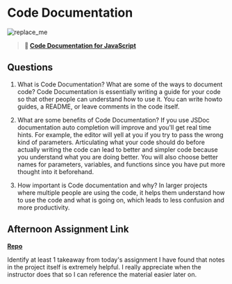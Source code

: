 # Code Documentation

![replace_me](https://codeworks.blob.core.windows.net/public/assets/img/illustrations/placeholder.svg)

> **📖 [Code Documentation for JavaScript](https://codeworksacademy.com/fs-student-guide/resources/wk7/02-JSDocs)**

## Questions

1. What is Code Documentation? What are some of the ways to document code?
   Code Documentation is essentially writing a guide for your code so that other people can understand how to use it. You can write howto guides, a README, or leave comments in the code itself.

2. What are some benefits of Code Documentation?
   If you use JSDoc documentation auto completion will improve and you'll get real time hints. For example, the editor will yell at you if you try to pass the wrong kind of parameters. Articulating what your code should do before actually writing the code can lead to better and simpler code because you understand what you are doing better. You will also choose better names for parameters, variables, and functions since you have put more thought into it beforehand.

3. How important is Code documentation and why?
   In larger projects where multiple people are using the code, it helps them understand how to use the code and what is going on, which leads to less confusion and more productivity.

## Afternoon Assignment Link

**[Repo](https://github.com/kaylacammack/<ASSIGNMENT_REPO>)**

Identify at least 1 takeaway from today's assignment
I have found that notes in the project itself is extremely helpful. I really appreciate when the instructor does that so I can reference the material easier later on.
